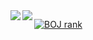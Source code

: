 <img align="left" src="https://github-readme-stats.vercel.app/api?username=kimhm0728&theme=buefy&count_private=true&show_icons=false&card_width=200&custom_title=GitHub%20Stats😊"/>

<img align="left" src="https://github-readme-stats.vercel.app/api/top-langs/?username=kimhm0728&layout=compact"/> 

[![BOJ rank](http://mazassumnida.wtf/api/generate_badge?boj=kimhm0728)](https://solved.ac/kimhm0728)
